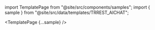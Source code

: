 import TemplatePage from "@site/src/components/samples";
import { sample } from "@site/src/data/templates/TRREST_AICHAT";

<TemplatePage {...sample} />
